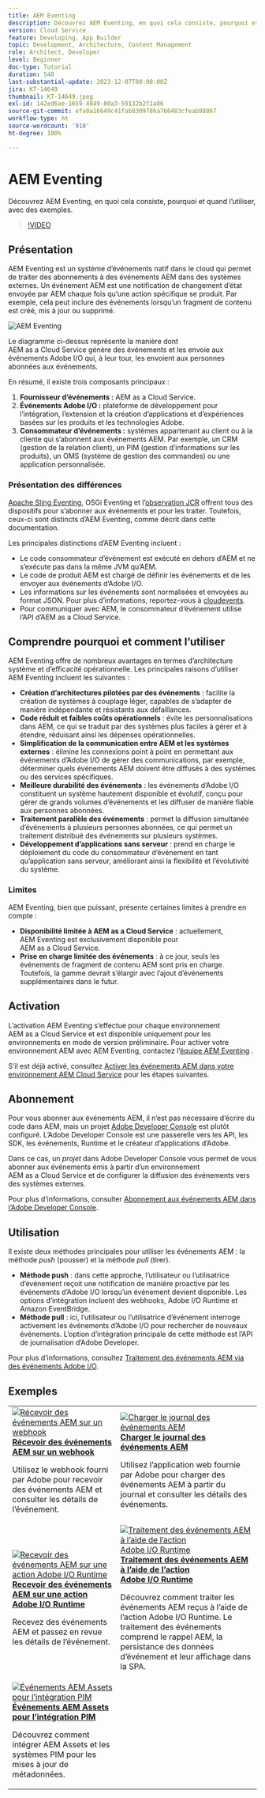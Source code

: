 ```yaml
---
title: AEM Eventing
description: Découvrez AEM Eventing, en quoi cela consiste, pourquoi et quand l’utiliser, avec des exemples.
version: Cloud Service
feature: Developing, App Builder
topic: Development, Architecture, Content Management
role: Architect, Developer
level: Beginner
doc-type: Tutorial
duration: 540
last-substantial-update: 2023-12-07T00:00:00Z
jira: KT-14649
thumbnail: KT-14649.jpeg
exl-id: 142ed6ae-1659-4849-80a3-50132b2f1a86
source-git-commit: efa0a16649c41fab8309786a766483cfeab98867
workflow-type: ht
source-wordcount: '910'
ht-degree: 100%

---
```


# AEM Eventing

Découvrez AEM Eventing, en quoi cela consiste, pourquoi et quand l’utiliser, avec des exemples.

>[!VIDEO](https://video.tv.adobe.com/v/3426686?quality=12&learn=on)

## Présentation

AEM Eventing est un système d’événements natif dans le cloud qui permet de traiter des abonnements à des événements AEM dans des systèmes externes. Un événement AEM est une notification de changement d’état envoyée par AEM chaque fois qu’une action spécifique se produit. Par exemple, cela peut inclure des événements lorsqu’un fragment de contenu est créé, mis à jour ou supprimé.

![AEM Eventing](./assets/aem-eventing.png)

Le diagramme ci-dessus représente la manière dont AEM as a Cloud Service génère des événements et les envoie aux événements Adobe I/O qui, à leur tour, les envoient aux personnes abonnées aux événements.

En résumé, il existe trois composants principaux :

1. **Fournisseur d’événements :** AEM as a Cloud Service.
1. **Événements Adobe I/O :** plateforme de développement pour l’intégration, l’extension et la création d’applications et d’expériences basées sur les produits et les technologies Adobe.
1. **Consommateur d’événements :** systèmes appartenant au client ou à la cliente qui s’abonnent aux événements AEM. Par exemple, un CRM (gestion de la relation client), un PIM (gestion d’informations sur les produits), un OMS (système de gestion des commandes) ou une application personnalisée.

### Présentation des différences

[Apache Sling Eventing](https://sling.apache.org/documentation/bundles/apache-sling-eventing-and-job-handling.html), OSGi Eventing et l’[observation JCR](https://jackrabbit.apache.org/oak/docs/features/observation.html) offrent tous des dispositifs pour s’abonner aux événements et pour les traiter. Toutefois, ceux-ci sont distincts d’AEM Eventing, comme décrit dans cette documentation.

Les principales distinctions d’AEM Eventing incluent :

- Le code consommateur d’événement est exécuté en dehors d’AEM et ne s’exécute pas dans la même JVM qu’AEM.
- Le code de produit AEM est chargé de définir les événements et de les envoyer aux événements d’Adobe I/O.
- Les informations sur les événements sont normalisées et envoyées au format JSON. Pour plus d’informations, reportez-vous à [cloudevents](https://cloudevents.io/).
- Pour communiquer avec AEM, le consommateur d’événement utilise l’API d’AEM as a Cloud Service.


## Comprendre pourquoi et comment l’utiliser

AEM Eventing offre de nombreux avantages en termes d’architecture système et d’efficacité opérationnelle. Les principales raisons d’utiliser AEM Eventing incluent les suivantes :

- **Création d’architectures pilotées par des événements** : facilite la création de systèmes à couplage léger, capables de s’adapter de manière indépendante et résistants aux défaillances.
- **Code réduit et faibles coûts opérationnels** : évite les personnalisations dans AEM, ce qui se traduit par des systèmes plus faciles à gérer et à étendre, réduisant ainsi les dépenses opérationnelles.
- **Simplification de la communication entre AEM et les systèmes externes** : élimine les connexions point à point en permettant aux événements d’Adobe I/O de gérer des communications, par exemple, déterminer quels événements AEM doivent être diffusés à des systèmes ou des services spécifiques.
- **Meilleure durabilité des événements** : les événements d’Adobe I/O constituent un système hautement disponible et évolutif, conçu pour gérer de grands volumes d’événements et les diffuser de manière fiable aux personnes abonnées.
- **Traitement parallèle des événements** : permet la diffusion simultanée d’événements à plusieurs personnes abonnées, ce qui permet un traitement distribué des événements sur plusieurs systèmes.
- **Développement d’applications sans serveur** : prend en charge le déploiement du code du consommateur d’événement en tant qu’application sans serveur, améliorant ainsi la flexibilité et l’évolutivité du système.

### Limites

AEM Eventing, bien que puissant, présente certaines limites à prendre en compte :

- **Disponibilité limitée à AEM as a Cloud Service** : actuellement, AEM Eventing est exclusivement disponible pour AEM as a Cloud Service.
- **Prise en charge limitée des événements** : à ce jour, seuls les événements de fragment de contenu AEM sont pris en charge. Toutefois, la gamme devrait s’élargir avec l’ajout d’événements supplémentaires dans le futur.

## Activation

L’activation AEM Eventing s’effectue pour chaque environnement AEM as a Cloud Service et est disponible uniquement pour les environnements en mode de version préliminaire. Pour activer votre environnement AEM avec AEM Eventing, contactez l’<a href="mailto:grp-aem-events@adobe.com">équipe AEM Eventing</a> .

S’il est déjà activé, consultez [Activer les événements AEM dans votre environnement AEM Cloud Service](https://developer.adobe.com/experience-cloud/experience-manager-apis/guides/events/#enable-aem-events-on-your-aem-cloud-service-environment) pour les étapes suivantes.

## Abonnement

Pour vous abonner aux événements AEM, il n’est pas nécessaire d’écrire du code dans AEM, mais un projet [Adobe Developer Console](https://developer.adobe.com/) est plutôt configuré. L’Adobe Developer Console est une passerelle vers les API, les SDK, les événements, Runtime et le créateur d’applications d’Adobe.

Dans ce cas, un _projet_ dans Adobe Developer Console vous permet de vous abonner aux événements émis à partir d’un environnement AEM as a Cloud Service et de configurer la diffusion des événements vers des systèmes externes.

Pour plus d’informations, consulter [Abonnement aux événements AEM dans l’Adobe Developer Console](https://developer.adobe.com/experience-cloud/experience-manager-apis/guides/events/#how-to-subscribe-to-aem-events-in-the-adobe-developer-console).

## Utilisation

Il existe deux méthodes principales pour utiliser les événements AEM : la méthode _push_ (pousser) et la méthode _pull_ (tirer).

- **Méthode push** : dans cette approche, l’utilisateur ou l’utilisatrice d’événement reçoit une notification de manière proactive par les événements d’Adobe I/O lorsqu’un événement devient disponible. Les options d’intégration incluent des webhooks, Adobe I/O Runtime et Amazon EventBridge.
- **Méthode pull** : ici, l’utilisateur ou l’utilisatrice d’événement interroge activement les événements d’Adobe I/O pour rechercher de nouveaux événements. L’option d’intégration principale de cette méthode est l’API de journalisation d’Adobe Developer.

Pour plus d’informations, consultez [Traitement des événements AEM via des événements Adobe I/O](https://developer.adobe.com/experience-cloud/experience-manager-apis/guides/events/#aem-events-processing-via-adobe-io).

## Exemples

<table>
  <tr>
    <td>
        <a  href="./examples/webhook.md"><img alt="Récevoir des événements AEM sur un webhook" src="./assets/examples/webhook/webhook-example.png"/></a>
        <div><strong><a href="./examples/webhook.md">Récevoir des événements AEM sur un webhook</a></strong></div>
        <p>
          Utilisez le webhook fourni par Adobe pour recevoir des événements AEM et consulter les détails de l’événement.
        </p>
      </td>
      <td>
        <a  href="./examples/journaling.md"><img alt="Charger le journal des événements AEM" src="./assets/examples/journaling/eventing-journal.png"/></a>
        <div><strong><a href="./examples/journaling.md">Charger le journal des événements AEM</a></strong></div>
        <p>
          Utilisez l’application web fournie par Adobe pour charger des événements AEM à partir du journal et consulter les détails des événements.
        </p>
      </td>
    </tr>
  <tr>
    <td>
        <a  href="./examples/runtime-action.md"><img alt="Recevoir des événements AEM sur une action Adobe I/O Runtime" src="./assets/examples/runtime-action/eventing-runtime.png"/></a>
        <div><strong><a href="./examples/runtime-action.md">Recevoir des événements AEM sur une action Adobe I/O Runtime</a></strong></div>
        <p>
          Recevez des événements AEM et passez en revue les détails de l’événement.
        </p>
      </td>
      <td>
        <a  href="./examples/event-processing-using-runtime-action.md"><img alt="Traitement des événements AEM à l’aide de l’action Adobe I/O Runtime" src="./assets/examples/event-processing-using-runtime-action/event-processing.png"/></a>
        <div><strong><a href="./examples/event-processing-using-runtime-action.md">Traitement des événements AEM à l’aide de l’action Adobe I/O Runtime</a></strong></div>
        <p>
          Découvrez comment traiter les événements AEM reçus à l’aide de l’action Adobe I/O Runtime. Le traitement des événements comprend le rappel AEM, la persistance des données d’événement et leur affichage dans la SPA.
        </p>
      </td>
  </tr>    
  <tr>
    <td>
        <a  href="./examples/assets-pim-integration.md"><img alt="Événements AEM Assets pour l’intégration PIM" src="./assets/examples/assets-pim-integration/PIM-integration-tile.png"/></a>
        <div><strong><a href="./examples/assets-pim-integration.md">Événements AEM Assets pour l’intégration PIM</a></strong></div>
        <p>
          Découvrez comment intégrer AEM Assets et les systèmes PIM pour les mises à jour de métadonnées.
        </p>
      </td>
  </tr>  
</table>
